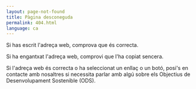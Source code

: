 ```yaml
---
layout: page-not-found
title: Pàgina desconeguda
permalink: 404.html
language: ca
---
```

Si has escrit l'adreça web, comprova que és correcta.

Si ha engantxat l'adreça web, comprovi que l'ha copiat sencera.

Si l'adreça web és correcta o ha seleccionat un enllaç o un botó, posi's en contacte amb nosaltres si necessita parlar amb algú sobre els Objectius de Desenvolupament Sostenible (ODS).